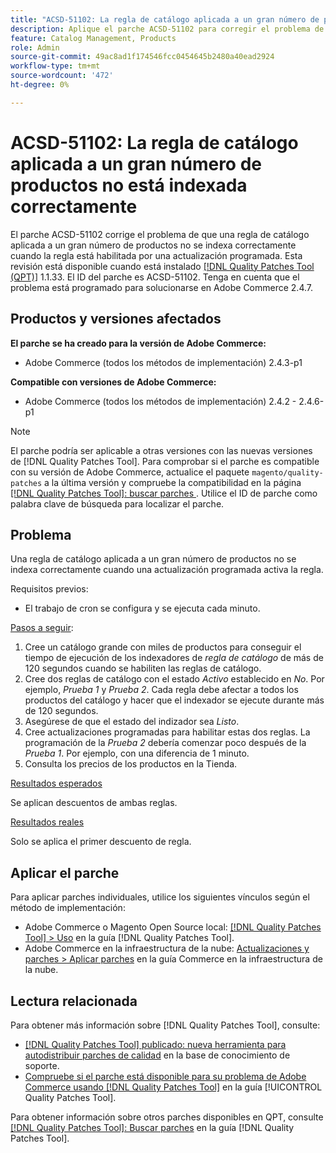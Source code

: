 ```yaml
---
title: "ACSD-51102: La regla de catálogo aplicada a un gran número de productos no indexados correctamente"
description: Aplique el parche ACSD-51102 para corregir el problema de Adobe Commerce en el que una regla de catálogo aplicada a un gran número de productos no se indexa correctamente cuando una actualización programada habilita la regla.
feature: Catalog Management, Products
role: Admin
source-git-commit: 49ac8ad1f174546fcc0454645b2480a40ead2924
workflow-type: tm+mt
source-wordcount: '472'
ht-degree: 0%

---
```


# ACSD-51102: La regla de catálogo aplicada a un gran número de productos no está indexada correctamente

El parche ACSD-51102 corrige el problema de que una regla de catálogo aplicada a un gran número de productos no se indexa correctamente cuando la regla está habilitada por una actualización programada. Esta revisión está disponible cuando está instalado [[!DNL Quality Patches Tool (QPT)]](https://experienceleague.adobe.com/en/docs/commerce-knowledge-base/kb/announcements/commerce-announcements/magento-quality-patches-released-new-tool-to-self-serve-quality-patches) 1.1.33. El ID del parche es ACSD-51102. Tenga en cuenta que el problema está programado para solucionarse en Adobe Commerce 2.4.7.

## Productos y versiones afectados

**El parche se ha creado para la versión de Adobe Commerce:**

* Adobe Commerce (todos los métodos de implementación) 2.4.3-p1

**Compatible con versiones de Adobe Commerce:**

* Adobe Commerce (todos los métodos de implementación) 2.4.2 - 2.4.6-p1

>[!NOTE]
>
>El parche podría ser aplicable a otras versiones con las nuevas versiones de [!DNL Quality Patches Tool]. Para comprobar si el parche es compatible con su versión de Adobe Commerce, actualice el paquete `magento/quality-patches` a la última versión y compruebe la compatibilidad en la página [[!DNL Quality Patches Tool]: buscar parches ](https://experienceleague.adobe.com/tools/commerce-quality-patches/index.html). Utilice el ID de parche como palabra clave de búsqueda para localizar el parche.

## Problema

Una regla de catálogo aplicada a un gran número de productos no se indexa correctamente cuando una actualización programada activa la regla.

Requisitos previos:

* El trabajo de cron se configura y se ejecuta cada minuto.

<u>Pasos a seguir</u>:

1. Cree un catálogo grande con miles de productos para conseguir el tiempo de ejecución de los indexadores de *regla de catálogo* de más de 120 segundos cuando se habiliten las reglas de catálogo.
2. Cree dos reglas de catálogo con el estado *Activo* establecido en *No*.  Por ejemplo, *Prueba 1* y *Prueba 2*. Cada regla debe afectar a todos los productos del catálogo y hacer que el indexador se ejecute durante más de 120 segundos.
3. Asegúrese de que el estado del indizador sea *Listo*.
4. Cree actualizaciones programadas para habilitar estas dos reglas. La programación de la *Prueba 2* debería comenzar poco después de la *Prueba 1*. Por ejemplo, con una diferencia de 1 minuto.
5. Consulta los precios de los productos en la Tienda.

<u>Resultados esperados</u>

Se aplican descuentos de ambas reglas.

<u>Resultados reales</u>

Solo se aplica el primer descuento de regla.

## Aplicar el parche

Para aplicar parches individuales, utilice los siguientes vínculos según el método de implementación:

* Adobe Commerce o Magento Open Source local: [[!DNL Quality Patches Tool] > Uso](<https://experienceleague.adobe.com/docs/commerce-operations/tools/quality-patches-tool/usage.html>) en la guía [!DNL Quality Patches Tool].
* Adobe Commerce en la infraestructura de la nube: [Actualizaciones y parches > Aplicar parches](https://experienceleague.adobe.com/docs/commerce-cloud-service/user-guide/develop/upgrade/apply-patches.html) en la guía Commerce en la infraestructura de la nube.

## Lectura relacionada

Para obtener más información sobre [!DNL Quality Patches Tool], consulte:

* [[!DNL Quality Patches Tool] publicado: nueva herramienta para autodistribuir parches de calidad](https://experienceleague.adobe.com/en/docs/commerce-knowledge-base/kb/announcements/commerce-announcements/magento-quality-patches-released-new-tool-to-self-serve-quality-patches) en la base de conocimiento de soporte.
* [Compruebe si el parche está disponible para su problema de Adobe Commerce usando [!DNL Quality Patches Tool]](/help/tools/quality-patches-tool/patches-available-in-qpt/check-patch-for-magento-issue-with-magento-quality-patches.md) en la guía [!UICONTROL Quality Patches Tool].


Para obtener información sobre otros parches disponibles en QPT, consulte [[!DNL Quality Patches Tool]: Buscar parches](<https://experienceleague.adobe.com/tools/commerce-quality-patches/index.html>) en la guía [!DNL Quality Patches Tool].
